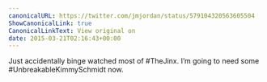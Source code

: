 ```yaml
---
canonicalURL: https://twitter.com/jmjordan/status/579104320563605504
ShowCanonicalLink: true
CanonicalLinkText: View original on
date: 2015-03-21T02:16:43+00:00
---
```

Just accidentally binge watched most of #TheJinx. I’m going to need some #UnbreakableKimmySchmidt now.